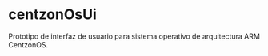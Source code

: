 # centzonOsUi
Prototipo de interfaz de usuario para sistema operativo de arquitectura ARM CentzonOS.
